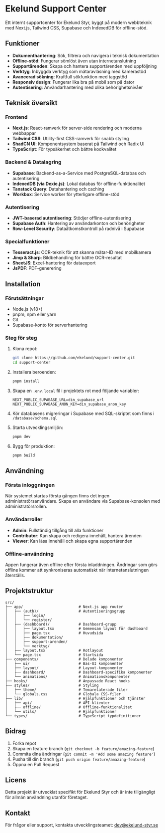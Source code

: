 # Ekelund Support Center

Ett internt supportcenter för Ekelund Styr, byggt på modern webbteknik med Next.js, Tailwind CSS, Supabase och IndexedDB för offline-stöd.

## Funktioner

- **Dokumenthantering**: Sök, filtrera och navigera i teknisk dokumentation
- **Offline-stöd**: Fungerar sömlöst även utan internetanslutning
- **Supportärenden**: Skapa och hantera supportärenden med uppföljning
- **Verktyg**: Inbyggda verktyg som mätaravläsning med kamerastöd
- **Avancerad sökning**: Kraftfull sökfunktion med taggstöd
- **Responsiv design**: Fungerar lika bra på mobil som på dator
- **Autentisering**: Användarhantering med olika behörighetsnivåer

## Teknisk översikt

### Frontend

- **Next.js**: React-ramverk för server-side rendering och moderna webbappar
- **Tailwind CSS**: Utility-first CSS-ramverk för snabb styling
- **ShadCN UI**: Komponentsystem baserat på Tailwind och Radix UI
- **TypeScript**: För typsäkerhet och bättre kodkvalitet

### Backend & Datalagring

- **Supabase**: Backend-as-a-Service med PostgreSQL-databas och autentisering
- **IndexedDB (via Dexie.js)**: Lokal databas för offline-funktionalitet
- **Tanstack Query**: Datahantering och caching
- **Workbox**: Service worker för ytterligare offline-stöd

### Autentisering

- **JWT-baserad autentisering**: Stödjer offline-autentisering
- **Supabase Auth**: Hantering av användarkonton och behörigheter
- **Row-Level Security**: Dataåtkomstkontroll på radnivå i Supabase

### Specialfunktioner

- **Tesseract.js**: OCR-teknik för att skanna mätar-ID med mobilkamera
- **Jimp & Sharp**: Bildbehandling för bättre OCR-resultat
- **SheetJS**: Excel-hantering för dataexport
- **JsPDF**: PDF-generering

## Installation

### Förutsättningar

- Node.js (v18+)
- pnpm, npm eller yarn
- Git
- Supabase-konto för serverhantering

### Steg för steg

1. Klona repot:
   ```bash
   git clone https://github.com/ekelund/support-center.git
   cd support-center
   ```

2. Installera beroenden:
   ```bash
   pnpm install
   ```

3. Skapa en `.env.local` fil i projektets rot med följande variabler:
   ```
   NEXT_PUBLIC_SUPABASE_URL=din_supabase_url
   NEXT_PUBLIC_SUPABASE_ANON_KEY=din_supabase_anon_key
   ```

4. Kör databasens migreringar i Supabase med SQL-skriptet som finns i `/database/schema.sql`

5. Starta utvecklingsmiljön:
   ```bash
   pnpm dev
   ```

6. Bygg för produktion:
   ```bash
   pnpm build
   ```

## Användning

### Första inloggningen

När systemet startas första gången finns det ingen administratörsanvändare. Skapa en användare via Supabase-konsolen med administratörsrollen.

### Användarroller

- **Admin**: Fullständig tillgång till alla funktioner
- **Contributor**: Kan skapa och redigera innehåll, hantera ärenden
- **Viewer**: Kan läsa innehåll och skapa egna supportärenden

### Offline-användning

Appen fungerar även offline efter första inladdningen. Ändringar som görs offline kommer att synkroniseras automatiskt när internetanslutningen återställs.

## Projektstruktur

```
src/
├── app/                         # Next.js app router
│   ├── (auth)/                  # Autentiseringsgrupp
│   │   ├── login/
│   │   └── register/
│   ├── (dashboard)/             # Dashboard-grupp
│   │   ├── layout.tsx           # Gemensam layout för dashboard
│   │   ├── page.tsx             # Huvudsida
│   │   ├── dokumentation/
│   │   ├── support-arenden/
│   │   └── verktyg/
│   ├── layout.tsx               # Rotlayout
│   └── page.tsx                 # Startsida
├── components/                  # Delade komponenter
│   ├── ui/                      # Bas-UI komponenter
│   ├── layout/                  # Layout-komponenter
│   ├── dashboard/               # Dashboard-specifika komponenter
│   └── animations/              # Animationskomponenter
├── hooks/                       # Anpassade React hooks
├── styles/                      # Styling
│   ├── theme/                   # Temarelaterade filer
│   └── globals.css              # Globala CSS-filer
├── lib/                         # Hjälpfunktioner och tjänster
│   ├── api/                     # API-klienter
│   ├── offline/                 # Offline-funktionalitet
│   └── utils/                   # Hjälpfunktioner
└── types/                       # TypeScript typdefinitioner
```

## Bidrag

1. Forka repot
2. Skapa en feature branch (`git checkout -b feature/amazing-feature`)
3. Commita dina ändringar (`git commit -m 'Add some amazing feature'`)
4. Pusha till din branch (`git push origin feature/amazing-feature`)
5. Öppna en Pull Request

## Licens

Detta projekt är utvecklat specifikt för Ekelund Styr och är inte tillgängligt för allmän användning utanför företaget.

## Kontakt

För frågor eller support, kontakta utvecklingsteamet: dev@ekelund-styr.se